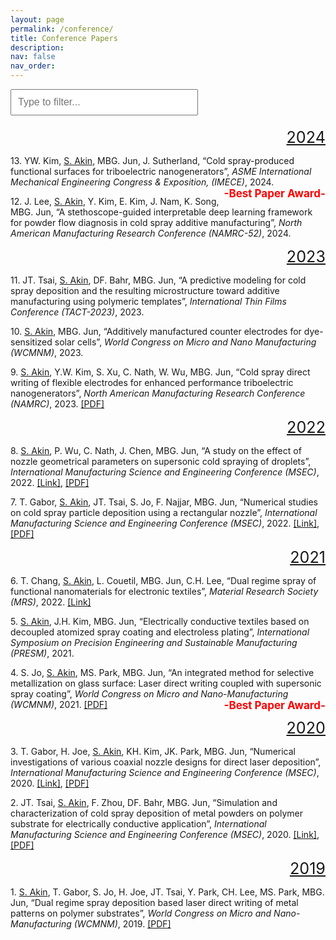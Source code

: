 ```yaml
---
layout: page
permalink: /conference/
title: Conference Papers
description: 
nav: false
nav_order: 
---
```


<!-- Type-to-Filter Bar -->
<div style="margin-bottom: 20px;">
  <input type="text" id="filterInput" placeholder="Type to filter..." style="width: 300px; padding: 10px; font-size: 16px;">
</div>

<!-- Style for year heading -->
<style>
  .year {
    text-align: right;
    font-size: 1.8em;
    margin-bottom: 5px;
    text-decoration: underline;
    display: block;
</style>

<!-- List of publications -->
<div id="pubList">

  <div class="year">2024</div>

  <p>13. YW. Kim, <u>S. Akin</u>, MBG. Jun, J. Sutherland, “Cold spray-produced functional surfaces for triboelectric nanogenerators”, 
    <i>ASME International Mechanical Engineering Congress & Exposition, (IMECE)</i>, 2024. 
    <span style="float: right; font-size: 17px; color: red; font-weight: bold;">-Best Paper Award-</span>
  </p>

  <p>12. J. Lee, <u>S. Akin</u>, Y. Kim, E. Kim, J. Nam, K. Song, MBG. Jun, “A stethoscope-guided interpretable deep learning framework for powder flow diagnosis in cold spray additive manufacturing”, 
    <i>North American Manufacturing Research Conference (NAMRC-52)</i>, 2024.</p>

  <div class="year">2023</div>

  <p>11. JT. Tsai, <u>S. Akin</u>, DF. Bahr, MBG. Jun, “A predictive modeling for cold spray deposition and the resulting microstructure toward additive manufacturing using polymeric templates”, 
    <i>International Thin Films Conference (TACT-2023)</i>, 2023.</p>

  <p>10. <u>S. Akin</u>, MBG. Jun, “Additively manufactured counter electrodes for dye-sensitized solar cells”, 
    <i>World Congress on Micro and Nano Manufacturing (WCMNM)</i>, 2023.</p>

  <p>9. <u>S. Akin</u>, Y.W. Kim, S. Xu, C. Nath, W. Wu, MBG. Jun, “Cold spray direct writing of flexible electrodes for enhanced performance triboelectric nanogenerators”, 
    <i>North American Manufacturing Research Conference (NAMRC)</i>, 2023. 
    <span style="font-size: 14px;"> <a href="https://semi-lab.github.io/assets/pdf/JMP_1.pdf">[PDF]</a></span></p>

  <div class="year">2022</div>

  <p>8. <u>S. Akin</u>, P. Wu, C. Nath, J. Chen, MBG. Jun, “A study on the effect of nozzle geometrical parameters on supersonic cold spraying of droplets”, 
    <i>International Manufacturing Science and Engineering Conference (MSEC)</i>, 2022. 
    <a href="https://asmedigitalcollection.asme.org/MSEC/proceedings-abstract/MSEC2022/85802/V001T07A019/1146883">[Link]</a>, 
    <a href="https://semi-lab.github.io/assets/pdf/MSEC1.pdf">[PDF]</a></p>

  <p>7. T. Gabor, <u>S. Akin</u>, JT. Tsai, S. Jo, F. Najjar, MBG. Jun, “Numerical studies on cold spray particle deposition using a rectangular nozzle”, 
    <i>International Manufacturing Science and Engineering Conference (MSEC)</i>, 2022. 
    <a href="https://asmedigitalcollection.asme.org/MSEC/proceedings/MSEC2022/85802/V001T01A029/1146942">[Link]</a>, 
    <a href="https://semi-lab.github.io/assets/pdf/MSEC_2.pdf">[PDF]</a></p>

  <div class="year">2021</div>

  <p>6. T. Chang, <u>S. Akin</u>, L. Couetil, MBG. Jun, C.H. Lee, “Dual regime spray of functional nanomaterials for electronic textiles”, 
    <i>Material Research Society (MRS)</i>, 2022. 
    <a href="https://www.mrs.org/meetings-events/presentation/2022_mrs_spring_meeting/2022_mrs_spring_meeting-3670815">[Link]</a></p>

  <p>5. <u>S. Akin</u>, J.H. Kim, MBG. Jun, “Electrically conductive textiles based on decoupled atomized spray coating and electroless plating”, 
    <i>International Symposium on Precision Engineering and Sustainable Manufacturing (PRESM)</i>, 2021.</p>

  <p>4. S. Jo, <u>S. Akin</u>, MS. Park, MBG. Jun, “An integrated method for selective metallization on glass surface: Laser direct writing coupled with supersonic spray coating”, 
    <i>World Congress on Micro and Nano-Manufacturing (WCMNM)</i>, 2021. 
    <a href="https://semi-lab.github.io/assets/pdf/WCMNM_2021.pdf">[PDF]</a> 
    <span style="float: right; font-size: 17px; color: red; font-weight: bold;">-Best Paper Award-</span></p>

  <div class="year">2020</div>

  <p>3. T. Gabor, H. Joe, <u>S. Akin</u>, KH. Kim, JK. Park, MBG. Jun, “Numerical investigations of various coaxial nozzle designs for direct laser deposition”, 
    <i>International Manufacturing Science and Engineering Conference (MSEC)</i>, 2020. 
    <a href="https://asmedigitalcollection.asme.org/MSEC/proceedings-abstract/MSEC2020/84263/V002T06A025/1095659">[Link]</a>, 
    <a href="https://semi-lab.github.io/assets/pdf/MSEC_2020.pdf">[PDF]</a></p>

  <p>2. JT. Tsai, <u>S. Akin</u>, F. Zhou, DF. Bahr, MBG. Jun, “Simulation and characterization of cold spray deposition of metal powders on polymer substrate for electrically conductive application”, 
    <i>International Manufacturing Science and Engineering Conference (MSEC)</i>, 2020. 
    <a href="https://asmedigitalcollection.asme.org/MSEC/proceedings-abstract/MSEC2020/84263/V002T06A026/1095668">[Link]</a>, 
    <a href="https://semi-lab.github.io/assets/pdf/MSEC_3.pdf">[PDF]</a></p>

  <div class="year">2019</div>

  <p>1. <u>S. Akin</u>, T. Gabor, S. Jo, H. Joe, JT. Tsai, Y. Park, CH. Lee, MS. Park, MBG. Jun, “Dual regime spray deposition based laser direct writing of metal patterns on polymer substrates”, 
    <i>World Congress on Micro and Nano-Manufacturing (WCMNM)</i>, 2019. 
    <a href="https://semi-lab.github.io/assets/pdf/WCMNM_2019.pdf">[PDF]</a></p>

</div> <!-- End of pubList -->

<!-- Filtering Script -->
<script>
document.addEventListener('DOMContentLoaded', function () {
  const filterInput = document.getElementById('filterInput');
  const pubList = document.getElementById('pubList');

  filterInput.addEventListener('keyup', function() {
    const filter = filterInput.value.toLowerCase();
    const papers = pubList.querySelectorAll('p');

    papers.forEach(function(paper) {
      const text = paper.textContent || paper.innerText;
      if (text.toLowerCase().includes(filter)) {
        paper.style.display = '';
      } else {
        paper.style.display = 'none';
      }
    });
  });
});
</script>
